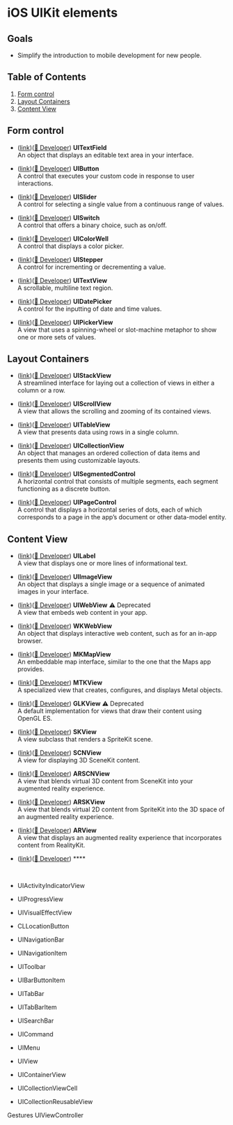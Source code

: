 # iOS UIKit elements

## Goals

* Simplify the introduction to mobile development for new people.

## Table of Contents

1. [Form control](#form-control)
1. [Layout Containers](#layout-containers)
1. [Content View](#content-view)

## Form control

* <a id='text-field'></a>(<a href='#text-field'>link</a>)(<a href='https://developer.apple.com/documentation/uikit/uitextfield'>🍏 Developer</a>) **UITextField**
<br> An object that displays an editable text area in your interface.

* <a id='button'></a>(<a href='#button'>link</a>)(<a href='https://developer.apple.com/documentation/uikit/uibutton'>🍏 Developer</a>) **UIButton** 
<br> A control that executes your custom code in response to user interactions.

* <a id='slider'></a>(<a href='#slider'>link</a>)(<a href='https://developer.apple.com/documentation/uikit/uislider'>🍏 Developer</a>) **UISlider** 
<br> A control for selecting a single value from a continuous range of values.

* <a id='switch'></a>(<a href='#switch'>link</a>)(<a href='https://developer.apple.com/documentation/uikit/uiswitch'>🍏 Developer</a>) **UISwitch** 
<br> A control that offers a binary choice, such as on/off.

* <a id='color-well'></a>(<a href='#color-well'>link</a>)(<a href='https://developer.apple.com/documentation/uikit/uicolorwell'>🍏 Developer</a>) **UIColorWell** 
<br> A control that displays a color picker.

* <a id='stepper'></a>(<a href='#stepper'>link</a>)(<a href='https://developer.apple.com/documentation/uikit/uistepper'>🍏 Developer</a>) **UIStepper** 
<br> A control for incrementing or decrementing a value.

* <a id='text-view'></a>(<a href='#text-view'>link</a>)(<a href='https://developer.apple.com/documentation/uikit/uitextview'>🍏 Developer</a>) **UITextView** 
<br> A scrollable, multiline text region.

* <a id='date-picker'></a>(<a href='#date-picker'>link</a>)(<a href='https://developer.apple.com/documentation/uikit/uidatepicker'>🍏 Developer</a>) **UIDatePicker** 
<br> A control for the inputting of date and time values.

* <a id='picker-view'></a>(<a href='#picker-view'>link</a>)(<a href='https://developer.apple.com/documentation/uikit/uipickerview'>🍏 Developer</a>) **UIPickerView** 
<br> A view that uses a spinning-wheel or slot-machine metaphor to show one or more sets of values.

## Layout Containers

* <a id='stack-view'></a>(<a href='#stack-view'>link</a>)(<a href='https://developer.apple.com/documentation/uikit/uistackview'>🍏 Developer</a>) **UIStackView** 
<br> A streamlined interface for laying out a collection of views in either a column or a row.

* <a id='scroll-view'></a>(<a href='#scroll-view'>link</a>)(<a href='https://developer.apple.com/documentation/uikit/uiscrollview'>🍏 Developer</a>) **UIScrollView** 
<br> A view that allows the scrolling and zooming of its contained views.

* <a id='table-view'></a>(<a href='#table-view'>link</a>)(<a href='https://developer.apple.com/documentation/uikit/uitableview'>🍏 Developer</a>) **UITableView** 
<br> A view that presents data using rows in a single column.

* <a id=''></a>(<a href='#'>link</a>)(<a href='https://developer.apple.com/documentation/uikit/uicollectionview'>🍏 Developer</a>) **UICollectionView** 
<br> An object that manages an ordered collection of data items and presents them using customizable layouts.

* <a id='segment'></a>(<a href='#segment'>link</a>)(<a href='https://developer.apple.com/documentation/uikit/uisegmentedcontrol'>🍏 Developer</a>) **UISegmentedControl** 
<br> A horizontal control that consists of multiple segments, each segment functioning as a discrete button.

* <a id='page'></a>(<a href='#page'>link</a>)(<a href='https://developer.apple.com/documentation/uikit/uipagecontrol'>🍏 Developer</a>) **UIPageControl** 
<br> A control that displays a horizontal series of dots, each of which corresponds to a page in the app’s document or other data-model entity.

## Content View

* <a id='label'></a>(<a href='#label'>link</a>)(<a href='https://developer.apple.com/documentation/uikit/uilabel'>🍏 Developer</a>) **UILabel** 
<br> A view that displays one or more lines of informational text.

* <a id='image'></a>(<a href='#image'>link</a>)(<a href='https://developer.apple.com/documentation/uikit/uiimageview'>🍏 Developer</a>) **UIImageView** 
<br> An object that displays a single image or a sequence of animated images in your interface.

* <a id='uiwebview'></a>(<a href='#uiwebview'>link</a>)(<a href='https://developer.apple.com/documentation/uikit/uiwebview'>🍏 Developer</a>) **UIWebView** ⚠️ Deprecated
<br> A view that embeds web content in your app.

* <a id='wkwebview'></a>(<a href='#wkwebview'>link</a>)(<a href='https://developer.apple.com/documentation/webkit/wkwebview'>🍏 Developer</a>) **WKWebView** 
<br> An object that displays interactive web content, such as for an in-app browser.

* <a id='map-view'></a>(<a href='#map-view'>link</a>)(<a href='https://developer.apple.com/documentation/mapkit/mkmapview'>🍏 Developer</a>) **MKMapView** 
<br> An embeddable map interface, similar to the one that the Maps app provides.

* <a id='metal-view'></a>(<a href='#metal-view'>link</a>)(<a href='https://developer.apple.com/documentation/metalkit/mtkview'>🍏 Developer</a>) **MTKView** 
<br> A specialized view that creates, configures, and displays Metal objects.

* <a id='opengl-view'></a>(<a href='#opengl-view'>link</a>)(<a href='https://developer.apple.com/documentation/glkit/glkview'>🍏 Developer</a>) **GLKView** ⚠️ Deprecated
<br> A default implementation for views that draw their content using OpenGL ES.

* <a id='spritekit-view'></a>(<a href='#spritekit-view'>link</a>)(<a href='https://developer.apple.com/documentation/spritekit/skview'>🍏 Developer</a>) **SKView** 
<br> A view subclass that renders a SpriteKit scene.

* <a id='scenekit-view'></a>(<a href='#scenekit-view'>link</a>)(<a href='https://developer.apple.com/documentation/scenekit/scnview'>🍏 Developer</a>) **SCNView** 
<br> A view for displaying 3D SceneKit content.

* <a id='3d-ar-view'></a>(<a href='#3d-ar-view'>link</a>)(<a href='https://developer.apple.com/documentation/arkit/arscnview'>🍏 Developer</a>) **ARSCNView** 
<br> A view that blends virtual 3D content from SceneKit into your augmented reality experience.

* <a id='2d-ar-view'></a>(<a href='#2d-ar-view'>link</a>)(<a href='https://developer.apple.com/documentation/arkit/arskview'>🍏 Developer</a>) **ARSKView** 
<br> A view that blends virtual 2D content from SpriteKit into the 3D space of an augmented reality experience.

* <a id='realitykit-view'></a>(<a href='#realitykit-view'>link</a>)(<a href='https://developer.apple.com/documentation/realitykit/arview'>🍏 Developer</a>) **ARView** 
<br> A view that displays an augmented reality experience that incorporates content from RealityKit.




* <a id=''></a>(<a href='#'>link</a>)(<a href=''>🍏 Developer</a>) **** 
<br> 

- UIActivityIndicatorView
- UIProgressView
- UIVisualEffectView
- CLLocationButton

- UINavigationBar
- UINavigationItem
- UIToolbar
- UIBarButtonItem
- UITabBar
- UITabBarItem
- UISearchBar
- UICommand
- UIMenu
- UIView
- UIContainerView

- UICollectionViewCell
- UICollectionReusableView

Gestures
UIViewController



